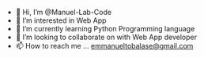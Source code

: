 - 👋 Hi, I’m @Manuel-Lab-Code
- 👀 I’m interested in Web App
- 🌱 I’m currently learning Python Programming language
- 💞️ I’m looking to collaborate on with Web App developer
- 📫 How to reach me ... emmanueltobalase@gmail.com

<!---
Manuel-Lab-Code/Manuel-Lab-Code is a ✨ special ✨ repository because its `README.md` (this file) appears on your GitHub profile.
You can click the Preview link to take a look at your changes.
--->
